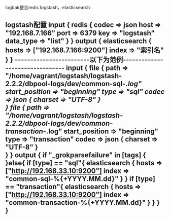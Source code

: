 logbak整合redis logstash，elasticsearch

logstash配置
input {
 redis {
  codec => json
  host => "192.168.7.166"
  port => 6379
  key => "logstash"
  data_type => "list"
 }
}
output {
     elasticsearch {
        hosts => ["192.168.7.166:9200"]
        index => "索引名"
        }
}
------------------------以下为范例--------------------------------
input {
     file {
        path => "/home/vagrant/logstash/logstash-2.2.2/dbpool-logs/dev/common-sql-*.log"
        start_position => "beginning"
        type => "sql"
        codec => json {
            charset => "UTF-8"
        }        
     }
     file {
        path => "/home/vagrant/logstash/logstash-2.2.2/dbpool-logs/dev/common-transaction-*.log"
        start_position => "beginning"
        type => "transaction"
        codec => json {
            charset => "UTF-8"
        }        
     }
}
output { 
    if "_grokparsefailure" in [tags] {
    }else{
        if [type] == "sql"{
                elasticsearch { 
                         hosts => ["http://192.168.33.10:9200"]
                         index => "common-sql-%{+YYYY.MM.dd}"
                }
       }
       if [type] == "transaction"{
                elasticsearch { 
                         hosts => ["http://192.168.33.10:9200"]
                         index => "common-transaction-%{+YYYY.MM.dd}"
                }
       }
    }   
}
----------------------------------------------------------------------------
